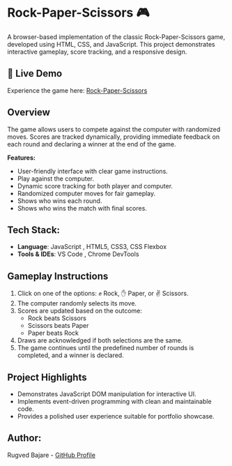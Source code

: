 # Rock-Paper-Scissors 🎮
  
A browser-based implementation of the classic Rock-Paper-Scissors game, developed using HTML, CSS, and JavaScript. This project demonstrates interactive gameplay, score tracking, and a responsive design.


## 🔗 Live Demo

Experience the game here: [Rock-Paper-Scissors](https://rugved1218.github.io/rock-paper-scissors/)


## Overview

The game allows users to compete against the computer with randomized moves. Scores are tracked dynamically, providing immediate feedback on each round and declaring a winner at the end of the game.

**Features:** 

- User-friendly interface with clear game instructions.
-  Play against the computer.
- Dynamic score tracking for both player and computer.
- Randomized computer moves for fair gameplay.
- Shows who wins each round.
-  Shows who wins the match with final scores.


## Tech Stack:  

- **Language**: JavaScript , HTML5, CSS3, CSS Flexbox
- **Tools & IDEs**: VS Code , Chrome DevTools


## Gameplay Instructions

1. Click on one of the options: ✊ Rock, ✋ Paper, or ✌️ Scissors.
2. The computer randomly selects its move.
3. Scores are updated based on the outcome:
   - Rock beats Scissors
   - Scissors beats Paper
   - Paper beats Rock
4. Draws are acknowledged if both selections are the same.
5. The game continues until the predefined number of rounds is completed, and a winner is declared.


## Project Highlights

- Demonstrates JavaScript DOM manipulation for interactive UI.
- Implements event-driven programming with clean and maintainable code.
- Provides a polished user experience suitable for portfolio showcase.


## Author:
Rugved Bajare - [GitHub Profile](https://github.com/rugved1218)


